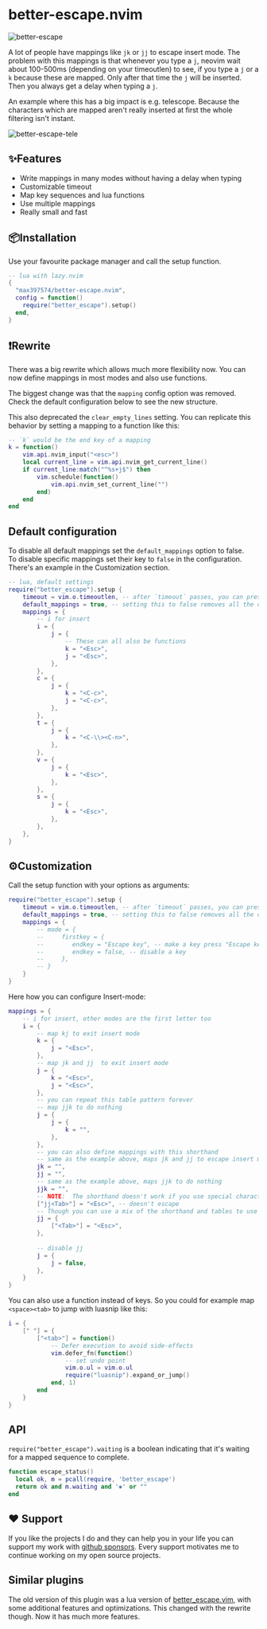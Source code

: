 # better-escape.nvim

![better-escape](https://github.com/max397574/better-escape.nvim/assets/81827001/8863a620-b075-4417-92d0-7eb2d2646186)

A lot of people have mappings like `jk` or `jj` to escape insert mode. The
problem with this mappings is that whenever you type a `j`, neovim wait about
100-500ms (depending on your timeoutlen) to see, if you type a `j` or a `k`
because these are mapped. Only after that time the `j` will be inserted. Then
you always get a delay when typing a `j`.

An example where this has a big impact is e.g. telescope. Because the characters
which are mapped aren't really inserted at first the whole filtering isn't
instant.

![better-escape-tele](https://github.com/max397574/better-escape.nvim/assets/81827001/390f115d-87cd-43d8-aadf-fffb12bd84c9)

## ✨Features

- Write mappings in many modes without having a delay when typing
- Customizable timeout
- Map key sequences and lua functions
- Use multiple mappings
- Really small and fast

## 📦Installation

Use your favourite package manager and call the setup function.

```lua
-- lua with lazy.nvim
{
  "max397574/better-escape.nvim",
  config = function()
    require("better_escape").setup()
  end,
}
```

## ❗Rewrite

There was a big rewrite which allows much more flexibility now. You can now
define mappings in most modes and also use functions.

The biggest change was that the `mapping` config option was removed. Check the
default configuration below to see the new structure.

This also deprecated the `clear_empty_lines` setting. You can replicate this
behavior by setting a mapping to a function like this:

```lua
-- `k` would be the end key of a mapping
k = function()
    vim.api.nvim_input("<esc>")
    local current_line = vim.api.nvim_get_current_line()
    if current_line:match("^%s+j$") then
        vim.schedule(function()
            vim.api.nvim_set_current_line("")
        end)
    end
end
```
## Default configuration

To disable all default mappings set the `default_mappings` option to false.   
To disable specific mappings set their key to `false` in the configuration. There's an example in the Customization section.

```lua
-- lua, default settings
require("better_escape").setup {
    timeout = vim.o.timeoutlen, -- after `timeout` passes, you can press the escape key and the plugin will ignore it
    default_mappings = true, -- setting this to false removes all the default mappings
    mappings = {
        -- i for insert
        i = {
            j = {
                -- These can all also be functions
                k = "<Esc>",
                j = "<Esc>",
            },
        },
        c = {
            j = {
                k = "<C-c>",
                j = "<C-c>",
            },
        },
        t = {
            j = {
                k = "<C-\\><C-n>",
            },
        },
        v = {
            j = {
                k = "<Esc>",
            },
        },
        s = {
            j = {
                k = "<Esc>",
            },
        },
    },
}
```
## ⚙️Customization

Call the setup function with your options as arguments:
```lua
require("better_escape").setup {
    timeout = vim.o.timeoutlen, -- after `timeout` passes, you can press the escape key and the plugin will ignore it
    default_mappings = true, -- setting this to false removes all the default mappings
    mappings = {
        -- mode = {
        --     firstkey = {
        --        endkey = "Escape key", -- make a key press "Escape key"
        --        endkey = false, -- disable a key
        --     },
        -- }
    }
}
```

Here how you can configure Insert-mode:
```lua
mappings = {
    -- i for insert, other modes are the first letter too
    i = {
        -- map kj to exit insert mode
        k = {
            j = "<Esc>",
        },
        -- map jk and jj  to exit insert mode
        j = {
            k = "<Esc>",
            j = "<Esc>",
        },
        -- you can repeat this table pattern forever
        -- map jjk to do nothing
        j = {
            j = {
                k = "",
            },
        },
        -- you can also define mappings with this shorthand
        -- same as the example above, maps jk and jj to escape insert mode
        jk = "", 
        jj = "", 
        -- same as the example above, maps jjk to do nothing
        jjk = "", 
        -- NOTE:  The shorthand doesn't work if you use special characters
        ["jj<Tab>"] = "<Esc>", -- doesn't escape
        -- Though you can use a mix of the shorthand and tables to use special characters:
        jj = {
            ["<Tab>"] = "<Esc>",
        },
        
        -- disable jj
        j = {
            j = false,
        },
    }
}
```

You can also use a function instead of keys. So you could for example map
`<space><tab>` to jump with luasnip like this:

```lua
i = {
    [" "] = {
        ["<tab>"] = function()
            -- Defer execution to avoid side-effects
            vim.defer_fn(function()
                -- set undo point
                vim.o.ul = vim.o.ul
                require("luasnip").expand_or_jump()
            end, 1)
        end
    }
}
```

## API

`require("better_escape").waiting` is a boolean indicating that it's waiting for
a mapped sequence to complete.

```lua
function escape_status()
  local ok, m = pcall(require, 'better_escape')
  return ok and m.waiting and '✺' or ""
end
```

## ❤️ Support

If you like the projects I do and they can help you in your life you can support
my work with [github sponsors](https://github.com/sponsors/max397574). Every
support motivates me to continue working on my open source projects.

## Similar plugins

The old version of this plugin was a lua version of
[better_escape.vim](https://github.com/jdhao/better-escape.vim), with some
additional features and optimizations. This changed with the rewrite though. Now
it has much more features.
